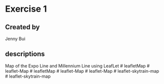 # Exercise 1
## Created by
Jenny Bui

## descriptions
Map of the Expo Line and Millennium Line using LeafLet #   l e a f l e t M a p  
 #   l e a f l e t - M a p  
 #   l e a f l e t M a p  
 #   l e a f l e t - M a p  
 #   l e a f l e t - M a p  
 #   l e a f l e t - s k y t r a i n - m a p  
 #   l e a f l e t - s k y t r a i n - m a p  
 